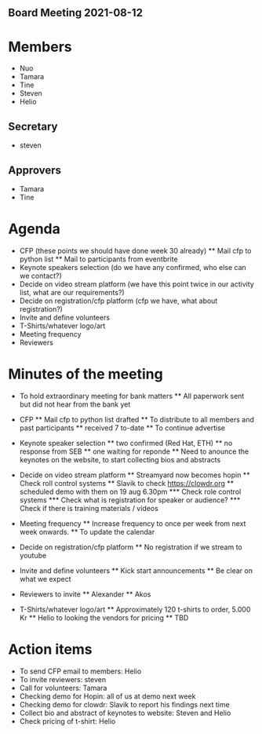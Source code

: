 Board Meeting 2021-08-12
------------------------

# Members
* Nuo
* Tamara
* Tine
* Steven
* Helio

## Secretary
* steven

## Approvers
* Tamara
* Tine

# Agenda
* CFP (these points we should have done week 30 already)
  ** Mail cfp to python list
  ** Mail to participants from eventbrite
* Keynote speakers selection (do we have any confirmed, who else can we contact?)
* Decide on video stream platform (we have this point twice in our activity list, what are our requirements?)
* Decide on registration/cfp platform (cfp we have, what about registration?)
* Invite and define volunteers
* T-Shirts/whatever logo/art
* Meeting frequency
* Reviewers

# Minutes of the meeting

* To hold extraordinary meeting for bank matters
  ** All paperwork sent but did not hear from the bank yet

* CFP
  ** Mail cfp to python list drafted
  ** To distribute to all members and past participants
  ** received 7 to-date
  ** To continue advertise

* Keynote speaker selection
  ** two confirmed (Red Hat, ETH)
  ** no response from SEB
  ** one waiting for reponde
  ** Need to anounce the keynotes on the website, to start collecting bios and abstracts

* Decide on video stream platform
  ** Streamyard now becomes hopin
  ** Check roll control systems
  ** Slavik to check https://clowdr.org
  ** scheduled demo with them on 19 aug 6.30pm
     *** Check role control systems
     *** Check what is registration for speaker or audience?
     *** Check if there is training materials / videos

* Meeting frequency
  ** Increase frequency to once per week from next week onwards.
  ** To update the calendar
  
* Decide on registration/cfp platform
  ** No registration if we stream to youtube
  
* Invite and define volunteers
  ** Kick start announcements
  ** Be clear on what we expect

* Reviewers to invite
  ** Alexander
  ** Akos

* T-Shirts/whatever logo/art
  ** Approximately 120 t-shirts to order, 5.000 Kr
  ** Helio to looking the vendors for pricing
  ** TBD
  
# Action items
* To send CFP email to members: Helio
* To invite reviewers: steven
* Call for volunteers: Tamara
* Checking demo for Hopin: all of us at demo next week
* Checking demo for clowdr: Slavik to report his findings next time
* Collect bio and abstract of keynotes to website: Steven and Helio
* Check pricing of t-shirt: Helio
